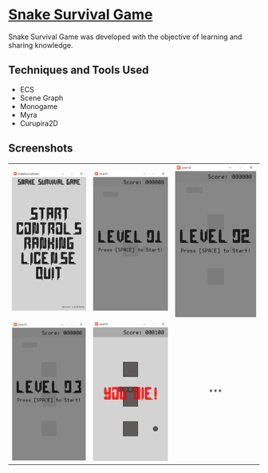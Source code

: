 # [Snake Survival Game](https://ronildo-souza.itch.io/snake-survival-game)

Snake Survival Game was developed with the objective of learning and sharing knowledge.

## Techniques and Tools Used
- ECS
- Scene Graph
- Monogame
- Myra
- Curupira2D

## Screenshots

|                                        |        |                   |
|:--------------------------------------------:|:--------------------------------------------:|:--------------------------------------------:|
| <img src="./docs/000.png" width="300"/> | <img src="./docs/001.png" width="300"/> | <img src="./docs/002.png" width="300"/> |
|   <img src="./docs/003.png" width="300"/>   |   <img src="./docs/999.png" width="300"/>   |                      ***                     |
